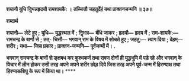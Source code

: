 **शयानौ युधि निॢभन्नहृदयौ रामशायकै: ।** **तच्चित्तौ जहतुर्देहं यथा प्राक्तनजन्मनि ॥ ३७॥** 

**शब्दार्थ** 

**शयानौ—** **लेटे हुए** **; युधि—** **युद्धस्थल में** **; निॢभन्न—** **बींधे जाकर** **; हृदयौ—** **हृदय में** **; राम-शायकै:—** **रामचन्द्र के बाणों से** **; तत्-** **चित्तौ—** **भगवान् राम के विषय में सोचते हुए** **; जहतु:—** **त्याग दिया** **; देहम्—** **शरीर** **; यथा—** **जिस प्रकार** **; प्राक्तन-जन्मनि—** **पूर्वजन्मों में।** **.** 

**भगवान् रामचन्द्र के बाणों से ङ्क्षबध कर कुश्भकर्ण तथा रावण दोनों ही युद्धभूमि में पड़े रहे** **और भगवान् के विचार में लीन होकर उसी तरह अपने अपने शरीर छोड़ दिये जिस तरह अपने** **पूर्व-जन्म में हिरण्याक्ष तथा हिरण्यकशिपु के रूप में किया था।** **** 
